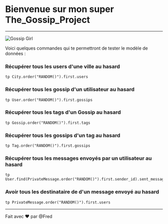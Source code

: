 # Bienvenue sur mon super The_Gossip_Project
------

![Gossip Girl](https://upload.wikimedia.org/wikipedia/commons/8/8c/Gossip_Girl_title_card.jpg)

Voici quelques commandes qui te permettront de tester le modèle de données :

### Récupérer tous les users d'une ville au hasard
```
tp City.order("RANDOM()").first.users
```

### Récupérer tous les gossip d'un utilisateur au hasard
```
tp User.order("RANDOM()").first.gossips
```

### Récupérer tous les tags d'un Gossip au hasard
```
tp Gossip.order("RANDOM()").first.tags
```

### Récupérer tous les gossips d'un tag au hasard
```
tp Tag.order("RANDOM()").first.gossips
```

### Récupérer tous les messages envoyés par un utilisateur au hasard
```
tp User.find(PrivateMessage.order("RANDOM()").first.sender_id).sent_messages
```

### Avoir tous les destinataire de d'un message envoyé au hasard
```
tp PrivateMessage.order("RANDOM()").first.users
```
------
Fait avec :hearts: par @Fred
